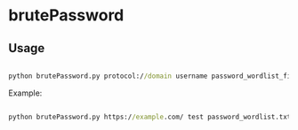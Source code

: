 # brutePassword
<h2>Usage</h2>

```cmd

python brutePassword.py protocol://domain username password_wordlist_file

```
Example:

```cmd

python brutePassword.py https://example.com/ test password_wordlist.txt

```
